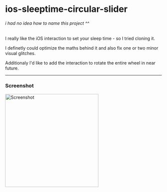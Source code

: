 # ios-sleeptime-circular-slider 
###### _i had no idea how to name this project ^^_

I really like the iOS interaction to set your sleep time - so I tried cloning it.

I definetly could optimize the maths behind it and also fix one or two minor visual glitches.

Additionaly I'd like to add the interaction to rotate the entire wheel in near future.

---

### Screenshot

<img src="https://user-images.githubusercontent.com/44339309/235196311-88dd52ca-9aad-47c9-9ff0-152ff09b3808.png" alt="Screenshot" width="300"/>
